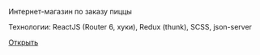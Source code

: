 Интернет-магазин по заказу пиццы

Технологии: ReactJS (Router 6, хуки), Redux (thunk), SCSS, json-server

[Открыть](https://react-pizza-tsar.herokuapp.com/)